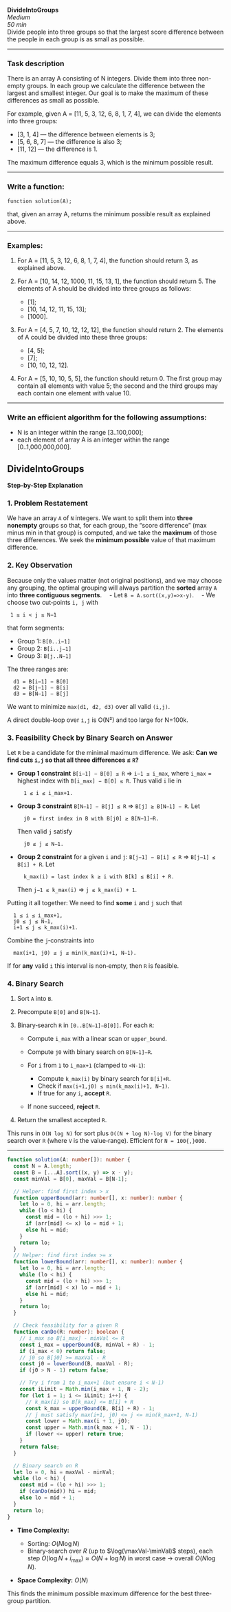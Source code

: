 **DivideIntoGroups**  
*Medium*  
*50 min*  
Divide people into three groups so that the largest score difference between the people in each group is as small as possible.

---

### Task description

There is an array A consisting of N integers. Divide them into three non-empty groups. In each group we calculate the difference between the largest and smallest integer. Our goal is to make the maximum of these differences as small as possible.

For example, given A = [11, 5, 3, 12, 6, 8, 1, 7, 4], we can divide the elements into three groups:
- [3, 1, 4] — the difference between elements is 3;
- [5, 6, 8, 7] — the difference is also 3;
- [11, 12] — the difference is 1.

The maximum difference equals 3, which is the minimum possible result.

---

### Write a function:
```function solution(A);```

that, given an array A, returns the minimum possible result as explained above.

---

### Examples:

1. For A = [11, 5, 3, 12, 6, 8, 1, 7, 4], the function should return 3, as explained above.

2. For A = [10, 14, 12, 1000, 11, 15, 13, 1], the function should return 5. The elements of A should be divided into three groups as follows:  
   - [1];  
   - [10, 14, 12, 11, 15, 13];  
   - [1000].

3. For A = [4, 5, 7, 10, 12, 12, 12], the function should return 2. The elements of A could be divided into these three groups:
   - [4, 5];  
   - [7];  
   - [10, 10, 12, 12].

4. For A = [5, 10, 10, 5, 5], the function should return 0. The first group may contain all elements with value 5; the second and the third groups may each contain one element with value 10.

---

### Write an efficient algorithm for the following assumptions:
- N is an integer within the range [3..100,000];  
- each element of array A is an integer within the range [0..1,000,000,000].

## DivideIntoGroups

**Step-by-Step Explanation**

### 1. Problem Restatement

We have an array `A` of `N` integers. We want to split them into **three nonempty** groups so that, for each group, the “score difference” (max minus min in that group) is computed, and we take the **maximum** of those three differences. We seek the **minimum possible** value of that maximum difference.

### 2. Key Observation

Because only the values matter (not original positions), and we may choose any grouping, the optimal grouping will always partition the **sorted** array `A` into **three contiguous segments**.
 - Let `B = A.sort((x,y)=>x-y)`.
 - We choose two cut‐points `i, j` with

```
 1 ≤ i < j ≤ N−1
```

that form segments:

* Group 1: `B[0..i−1]`
* Group 2: `B[i..j−1]`
* Group 3: `B[j..N−1]`

The three ranges are:

```
  d1 = B[i−1] − B[0]
  d2 = B[j−1] − B[i]
  d3 = B[N−1] − B[j]
```

We want to minimize `max(d1, d2, d3)` over all valid `(i,j)`.

A direct double‐loop over `i,j` is O(N²) and too large for N=100k.

### 3. Feasibility Check by Binary Search on Answer

Let `R` be a candidate for the minimal maximum difference. We ask: **Can we find cuts `i,j` so that all three differences ≤ `R`?**

* **Group 1 constraint**
  `B[i−1] − B[0] ≤ R`
  ⇒ `i−1 ≤ i_max`, where `i_max` = highest index with `B[i_max] − B[0] ≤ R`.
  Thus valid `i` lie in

  ```
    1 ≤ i ≤ i_max+1.
  ```

* **Group 3 constraint**
  `B[N−1] − B[j] ≤ R`
  ⇒ `B[j] ≥ B[N−1] − R`.
  Let

  ```
    j0 = first index in B with B[j0] ≥ B[N−1]−R.
  ```

  Then valid `j` satisfy

  ```
    j0 ≤ j ≤ N−1.
  ```

* **Group 2 constraint** for a given `i` and `j`:
  `B[j−1] − B[i] ≤ R`
  ⇒ `B[j−1] ≤ B[i] + R`.
  Let

  ```
    k_max(i) = last index k ≥ i with B[k] ≤ B[i] + R.
  ```

  Then `j−1 ≤ k_max(i)` ⇒ `j ≤ k_max(i) + 1`.

Putting it all together:
We need to find **some** `i` and `j` such that

```
  1 ≤ i ≤ i_max+1,
  j0 ≤ j ≤ N−1,
  i+1 ≤ j ≤ k_max(i)+1.
```

Combine the `j`‐constraints into

```
  max(i+1, j0) ≤ j ≤ min(k_max(i)+1, N−1).
```

If for **any** valid `i` this interval is non‐empty, then `R` is feasible.

### 4. Binary Search

1. Sort `A` into `B`.
2. Precompute `B[0]` and `B[N−1]`.
3. Binary‐search `R` in `[0..B[N−1]−B[0]]`. For each `R`:

   * Compute `i_max` with a linear scan or `upper_bound`.
   * Compute `j0` with binary search on `B[N−1]−R`.
   * For `i` from `1` to `i_max+1` (clamped to `<N-1`):

     * Compute `k_max(i)` by binary search for `B[i]+R`.
     * Check if `max(i+1,j0) ≤ min(k_max(i)+1, N−1)`.
     * If true for any `i`, **accept** `R`.
   * If none succeed, **reject** `R`.
4. Return the smallest accepted `R`.

This runs in `O(N log N)` for sort plus `O((N + log N)·log V)` for the binary search over `R` (where `V` is the value‐range). Efficient for `N = 100{,}000`.

---

```ts
function solution(A: number[]): number {
  const N = A.length;
  const B = [...A].sort((x, y) => x - y);
  const minVal = B[0], maxVal = B[N-1];

  // Helper: find first index > x
  function upperBound(arr: number[], x: number): number {
    let lo = 0, hi = arr.length;
    while (lo < hi) {
      const mid = (lo + hi) >>> 1;
      if (arr[mid] <= x) lo = mid + 1;
      else hi = mid;
    }
    return lo;
  }
  // Helper: find first index >= x
  function lowerBound(arr: number[], x: number): number {
    let lo = 0, hi = arr.length;
    while (lo < hi) {
      const mid = (lo + hi) >>> 1;
      if (arr[mid] < x) lo = mid + 1;
      else hi = mid;
    }
    return lo;
  }

  // Check feasibility for a given R
  function canDo(R: number): boolean {
    // i_max so B[i_max] - minVal <= R
    const i_max = upperBound(B, minVal + R) - 1;
    if (i_max < 0) return false;
    // j0 so B[j0] >= maxVal - R
    const j0 = lowerBound(B, maxVal - R);
    if (j0 > N - 1) return false;

    // Try i from 1 to i_max+1 (but ensure i < N-1)
    const iLimit = Math.min(i_max + 1, N - 2);
    for (let i = 1; i <= iLimit; i++) {
      // k_max(i) so B[k_max] <= B[i] + R
      const k_max = upperBound(B, B[i] + R) - 1;
      // j must satisfy max(i+1, j0) <= j <= min(k_max+1, N-1)
      const lower = Math.max(i + 1, j0);
      const upper = Math.min(k_max + 1, N - 1);
      if (lower <= upper) return true;
    }
    return false;
  }

  // Binary search on R
  let lo = 0, hi = maxVal - minVal;
  while (lo < hi) {
    const mid = (lo + hi) >>> 1;
    if (canDo(mid)) hi = mid;
    else lo = mid + 1;
  }
  return lo;
}
```

* **Time Complexity:**

  * Sorting: $O(N\log N)$
  * Binary‐search over $R$ (up to $\log(\maxVal-\minVal)$ steps), each step $O(\log N + i_{\max})\approx O(N+\log N)$ in worst case → overall $O(N\log N)$.

* **Space Complexity:** $O(N)$

This finds the minimum possible maximum difference for the best three‐group partition.

